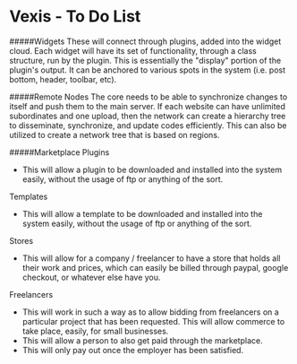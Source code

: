 Vexis - To Do List
=====

#####Widgets
These will connect through plugins, added into the widget cloud.  Each widget will have its set of functionality, through a class structure, run by the plugin.  This is essentially the "display" portion of the plugin's output.  It can be anchored to various spots in the system (i.e. post bottom, header, toolbar, etc).

#####Remote Nodes
The core needs to be able to synchronize changes to itself and push them to the main server.  If each website can have unlimited subordinates and one upload, then the network can create a hierarchy tree to disseminate, synchronize, and update codes efficiently.  This can also be utilized to create a network tree that is based on regions.

#####Marketplace
Plugins
* This will allow a plugin to be downloaded and installed into the system easily, without the usage of ftp or anything of the sort.

Templates
* This will allow a template to be downloaded and installed into the system easily, without the usage of ftp or anything of the sort.

Stores
* This will allow for a company / freelancer to have a store that holds all their work and prices, which can easily be billed through paypal, google checkout, or whatever else have you.

Freelancers
* This will work in such a way as to allow bidding from freelancers on a particular project that has been requested.  This will allow commerce to take place, easily, for small businesses.
* This will allow a person to also get paid through the marketplace.
* This will only pay out once the employer has been satisfied.
